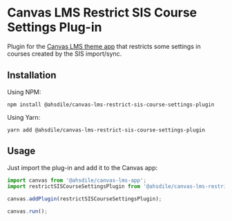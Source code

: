 # Canvas LMS Restrict SIS Course Settings Plug-in

Plugin for the [Canvas LMS theme app](https://github.com/ahsdile/canvas-lms-app) that restricts some settings in
courses created by the SIS import/sync.

## Installation

Using NPM:

    npm install @ahsdile/canvas-lms-restrict-sis-course-settings-plugin

Using Yarn:

    yarn add @ahsdile/canvas-lms-restrict-sis-course-settings-plugin

## Usage

Just import the plug-in and add it to the Canvas app:

```javascript
import canvas from '@ahsdile/canvas-lms-app';
import restrictSISCourseSettingsPlugin from '@ahsdile/canvas-lms-restrict-sis-course-settings-plugin';

canvas.addPlugin(restrictSISCourseSettingsPlugin);

canvas.run();
```
